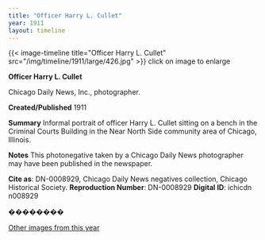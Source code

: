 ```yaml
---
title: "Officer Harry L. Cullet"
year: 1911
layout: timeline
---
```


{{< image-timeline title="Officer Harry L. Cullet" src="/img/timeline/1911/large/426.jpg" >}}
click on image to enlarge

__**Officer Harry L. Cullet**__

Chicago Daily News, Inc., photographer.

**Created/Published**
1911

**Summary**
Informal portrait of officer Harry L. Cullet sitting on a bench in the Criminal Courts Building in the Near North Side community area of Chicago, Illinois.

**Notes**
This photonegative taken by a Chicago Daily News photographer may have been published in the newspaper.

__Cite as__: DN-0008929, Chicago Daily News negatives collection, Chicago Historical Society.
__Reproduction Number__: DN-0008929
__Digital ID__: ichicdn n008929

��������  

[Other images from this year](/historical/timeline/1911)